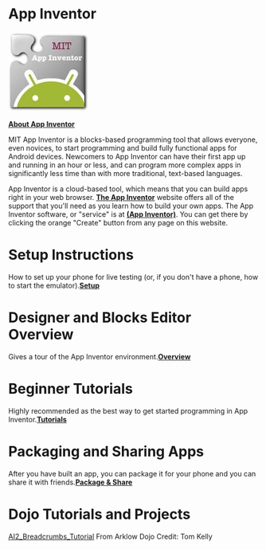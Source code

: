 # App Inventor

![../files/AppInventor.jpg](../files/AppInventor.jpg "../files/AppInventor.jpg")

**[About App
Inventor](http://appinventor.mit.edu/explore/about-us.html)**

MIT App Inventor is a blocks-based programming tool that allows
everyone, even novices, to start programming and build fully functional
apps for Android devices. Newcomers to App Inventor can have their first
app up and running in an hour or less, and can program more complex apps
in significantly less time than with more traditional, text-based
languages.

App Inventor is a cloud-based tool, which means that you can build apps
right in your web browser. **[The App
Inventor](http://appinventor.mit.edu/explore/get-started.html.html)**
website offers all of the support that you'll need as you learn how to
build your own apps. The App Inventor software, or "service" is at
**[(App Inventor)](http://ai2.appinventor.mit.edu/)**. You can get there
by clicking the orange "Create" button from any page on this website.

# Setup Instructions

How to set up your phone for live testing (or, if you don't have a
phone, how to start the
emulator).**[Setup](http://appinventor.mit.edu/explore/ai2/setup.html)**

# Designer and Blocks Editor Overview

Gives a tour of the App Inventor
environment.**[Overview](http://appinventor.mit.edu/explore/designer-blocks.html)**

# Beginner Tutorials

Highly recommended as the best way to get started programming in App
Inventor.**[Tutorials](http://appinventor.mit.edu/explore/ai2/beginner-videos.html)**

# Packaging and Sharing Apps

After you have built an app, you can package it for your phone and you
can share it with friends.**[Package &
Share](http://appinventor.mit.edu/explore/ai2/share.html)**

# Dojo Tutorials and Projects

[AI2\_Breadcrumbs\_Tutorial](AI2_Breadcrumbs_Tutorial.md) From
Arklow Dojo Credit: Tom Kelly
